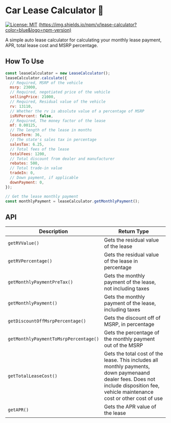 # Car Lease Calculator :red_car:

[![License: MIT](https://img.shields.io/badge/License-MIT-blue.svg)](https://opensource.org/licenses/MIT)
[(https://img.shields.io/npm/v/lease-calculator?color=blue&logo=npm-version)](https://www.npmjs.com/package/lease-calculator)

A simple auto lease calculator for calculating your monthly lease payment, APR, total lease cost and MSRP percentage.

## How To Use

```javascript
const leaseCalculator = new LeaseCalculator();
leaseCalculator.calculate({
  // Required, MSRP of the vehicle
  msrp: 23000,
  // Required, negotiated price of the vehicle
  sellingPrice: 21000,
  // Required, Residual value of the vehicle
  rv: 13110,
  // Whether the rv is absolute value of a percentage of MSRP
  isRVPercent: false,
  // Required, The money factor of the lease
  mf: 0.00125,
  // The length of the lease in months
  leaseTerm: 36,
  // The state's sales tax in percentage
  salesTax: 6.25,
  // Total fees of the lease
  totalFees: 1200,
  // Total discount from dealer and manufacturer
  rebates: 500,
  // Total trade-in value
  tradeIn: 0,
  // Down payment, if applicable
  downPayment: 0,
});

// Get the lease monthly payment
const monthlyPayment = leaseCalculator.getMonthlyPayment();
```

## API

| Description                           | Return Type                                                                                                                                                                        |
| ------------------------------------- | ---------------------------------------------------------------------------------------------------------------------------------------------------------------------------------- |
| `getRVValue()`                        | Gets the residual value of the lease                                                                                                                                               | Number |
| `getRVPercentage()`                   | Gets the residual value of the lease in percentage                                                                                                                                 | Number |
| `getMonthlyPaymentPreTax()`           | Gets the monthly payment of the lease, not including taxes                                                                                                                         | Number |
| `getMonthlyPayment()`                 | Gets the monthly payment of the lease, including taxes                                                                                                                             | Number |
| `getDiscountOffMsrpPercentage()`      | Gets the discount off of MSRP, in percentage                                                                                                                                       | Number |
| `getMonthlyPaymentToMsrpPercentage()` | Gets the percentage of the monthly payment out of the MSRP                                                                                                                         | Number |
| `getTotalLeaseCost()`                 | Gets the total cost of the lease. This includes all monthly payments, down paymenaand dealer fees. Does not include disposition fee, vehicle maintenance cost or other cost of use | Number |
| `getAPR()`                            | Gets the APR value of the lease                                                                                                                                                    | Number |
